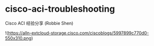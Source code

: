 # cisco-aci-troubleshooting
Cisco ACI 经验分享 (Robbie Shen)

!(https://alln-extcloud-storage.cisco.com/ciscoblogs/5997899c770d0-550x310.png)


